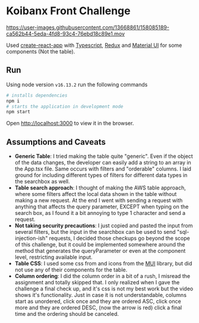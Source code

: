 # Koibanx Front Challenge


https://user-images.githubusercontent.com/13668861/158085189-ca562b44-5eda-4fd8-93c4-76ebd18c89e1.mov


Used [create-react-app](https://create-react-app.dev/) with [Typescript](https://www.typescriptlang.org/), [Redux](https://redux.js.org/) and [Material UI](https://mui.com/) for some components (Not the table).

## Run

Using node version `v16.13.2` run the following commands

```bash
# installs dependencies
npm i 
# starts the application in development mode
npm start
```
Open [http://localhost:3000](http://localhost:3000) to view it in the browser.

## Assumptions and Caveats 

- **Generic Table**: I tried making the table quite "generic". Even if the object of the data changes, the developer can
easily add a string to an array in the App.tsx file. Same occurs with filters and "orderable" columns. I laid ground for
 including different types of filters for different data types in the searchbox as well.
- **Table search approach**: I thought of making the AWS table approach, where some filters affect the local data shown in
 the table without making a new request. At the end I went with sending a request with anything that affects the query 
parameter, EXCEPT when typing on the search box, as I found it a bit annoying to type 1 character and send a request.
- **Not taking security precautions**: I just copied and pasted the input from several filters, but the input in the 
searchbox can be used to send "sql-injection-ish" requests, I decided those checkups go beyond the scope of this challenge, 
 but it could be implemented somewhere around the method that generates the queryParameter or even at the component level, 
restricting available input.
- **Table CSS**: I used some css from and icons from the [MUI](https://mui.com/) library, but did not use any of their components
 for the table.
- **Column ordering**: I did the column order in a bit of a rush, I misread the assignment and totally skipped that. I only realized when I gave the challenge a final check up, and it's css is not my best work but the video shows it's functionality. Just in case it is not understandable, columns start as unordered, click once and they are ordered ASC, click once more and they are ordered DESC, (now the arrow is red) click a final time and the ordering should be canceled.
